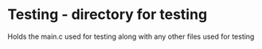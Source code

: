 # Testing - directory for testing
Holds the main.c used for testing along with any other files used for testing
